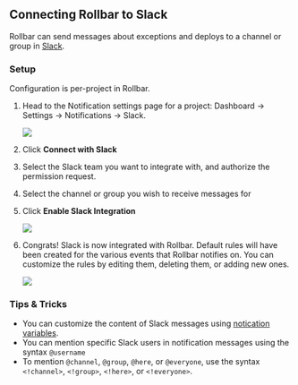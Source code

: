 ## Connecting Rollbar to Slack

Rollbar can send messages about exceptions and deploys to a channel or
group in [Slack](https://slack.com/).

### Setup

Configuration is per-project in Rollbar.

1.  Head to the Notification settings page for a project: Dashboard ->
    Settings -> Notifications -> Slack.

    ![](../images/tools/slack/channel.png)

2.  Click **Connect with Slack**

3.  Select the Slack team you want to integrate with, and authorize the
    permission request.

4.  Select the channel or group you wish to receive messages for

5.  Click **Enable Slack Integration**

    ![](../images/tools/slack/enable.png)

6.  Congrats! Slack is now integrated with Rollbar. Default rules will
    have been created for the various events that Rollbar notifies on.
    You can customize the rules by editing them, deleting them, or
    adding new ones.

    ![](../images/tools/slack/add-rule.png)

### Tips & Tricks

* You can customize the content of Slack messages using [notication variables](/docs/notification-variables/).
* You can mention specific Slack users in notification messages using the syntax `@username`
* To mention `@channel`, `@group`, `@here`, or `@everyone`, use the syntax `<!channel>`, `<!group>`, `<!here>`, or `<!everyone>`.
